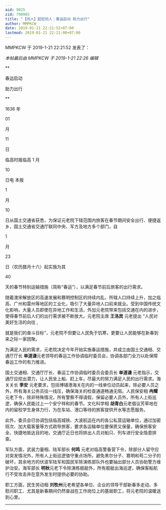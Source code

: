 ```yaml
---
aid: 9025
zid: 790965
title: "【同人】超短同人：春运启动 助力出行"
author: MMPKCW
date: 2019-01-21 22:21:52+07:00
lastmod: 2019-01-21 22:21:00+07:00
---
```


MMPKCW 于 2019-1-21 22:21:52 发表了：

_本帖最后由 MMPKCW 于 2019-1-21 22:26 编辑_

\*\*

春运启动

助力出行

\*\*

1636
年

01

月

11

日

临高时报临高
1
月

10

日电 本报

1

月

10

日从国土交通省获悉，为保证元老院下辖范围内旅客在春节期间安全出行、便捷返乡，国土交通省交通厅联同中央、军方及地方多个部门，自

1

月

23

日（农历腊月十六）起实施为其

40

天的春节特别运输措施（简称“春运”），以满足春节前后旅客的出行需求。

随着澳宋解放区的高速发展和篡明控制区的持续内乱，所辖人口持续上升，加之临高、广州和雷州等地区的工业化，吸引了大量异地人口前来就业。受到中国传统文化影响，大量人员即使在异地工作和生活，外加元老院带来包括交通在内的进步，使得春节前后人们的出行需求被不断放大。元老院主席
**王洛宾**
元老提出
“人民对美好生活的向往
,

就是我们的奋斗目标”，元老院不但要让人民免于饥寒，更要让人民能够在新春到来之际一家团聚。

为满足人民的需求，元老院决定今年开始实施春运措施，并成立由国土交通相、交通厅厅长
**单道谦**元老领导的春运工作协调临时委员会，协调各部门全力以赴保障春运工作的有力推进。

国土交通相、交通厅厅长、春运工作协调临时委员会委员长
**单道谦**
元老指示，交通厅应挖出潜力，让人民坐上船、赶上车，尽最大的努力满足人民的出行需求。海关关长
**季安**
元老要求，包括博铺港海关在内的一线单位动员起来，除必要人员之外，所有海关公务员往一线压，确保海关的检查通道畅通无阻。人民保安相
**冉耀**
元老下令，除非特殊情况，所有警察不得请假，保留必要人员外，所有人上街巡逻，确保人民能过上一个安宁祥和的春节。文化科学相
**胡青白**元老倡议芳草地在内的留校学生身体力行，为在车站、港口等待的旅客提供开水等志愿服务。

此外，委员会已协调包括临高城铁、大波航运在内的各公私营运输单位，通过加密班次、加大载客量等方式疏导旅客，要求各运输单位要保质又保量，确保旅客安全、快捷地抵达目的地，交通厅近日也将排出人员对船只、列车进行安全隐患排查。

军队方面，武装力量相、陆军部长
**何鸣**
元老对临高警备营下令，除部分人留守应对突发情况外，所有人上街巡逻值守重点场所，避免黑尔分子、篡明和苟二分子的破坏，其余地方的伏波军陆军和国民军除演练部队外也要抽出部分人员协助警方维护治安。海军部长
**明秋**元老下令除演练舰艇外，所有舰艇出海巡逻，确保客船航行不受攻击并在意外发生时提供必要的协助。

职工方面，民生劳动相
**刘牧州**元老希望各单位、企业的领导干部新春多走动、多慰问职工、尤其是新春期间仍然奋战在工作岗位上的基层职工，将元老院的温暖送到心里。

---

